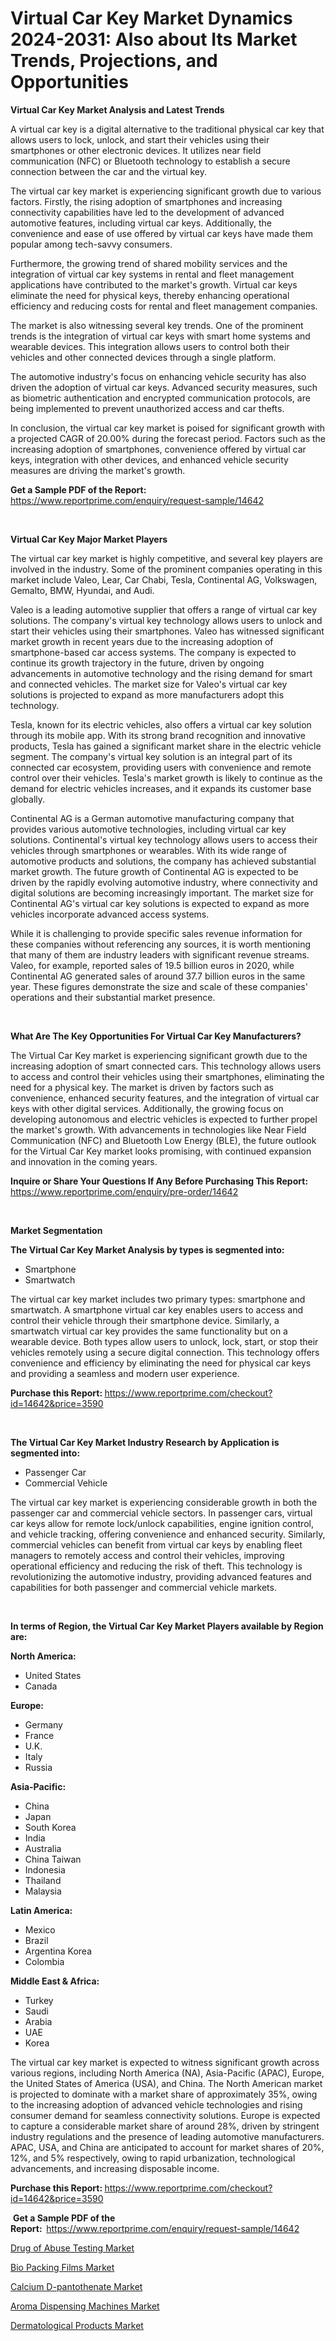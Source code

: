 <p><h1>Virtual Car Key Market Dynamics 2024-2031: Also about Its Market Trends, Projections, and Opportunities</h1></p><p><strong>Virtual Car Key Market Analysis and Latest Trends</strong></p>
<p><p>A virtual car key is a digital alternative to the traditional physical car key that allows users to lock, unlock, and start their vehicles using their smartphones or other electronic devices. It utilizes near field communication (NFC) or Bluetooth technology to establish a secure connection between the car and the virtual key.</p><p>The virtual car key market is experiencing significant growth due to various factors. Firstly, the rising adoption of smartphones and increasing connectivity capabilities have led to the development of advanced automotive features, including virtual car keys. Additionally, the convenience and ease of use offered by virtual car keys have made them popular among tech-savvy consumers.</p><p>Furthermore, the growing trend of shared mobility services and the integration of virtual car key systems in rental and fleet management applications have contributed to the market's growth. Virtual car keys eliminate the need for physical keys, thereby enhancing operational efficiency and reducing costs for rental and fleet management companies.</p><p>The market is also witnessing several key trends. One of the prominent trends is the integration of virtual car keys with smart home systems and wearable devices. This integration allows users to control both their vehicles and other connected devices through a single platform.</p><p>The automotive industry's focus on enhancing vehicle security has also driven the adoption of virtual car keys. Advanced security measures, such as biometric authentication and encrypted communication protocols, are being implemented to prevent unauthorized access and car thefts.</p><p>In conclusion, the virtual car key market is poised for significant growth with a projected CAGR of 20.00% during the forecast period. Factors such as the increasing adoption of smartphones, convenience offered by virtual car keys, integration with other devices, and enhanced vehicle security measures are driving the market's growth.</p></p>
<p><strong>Get a Sample PDF of the Report:&nbsp;</strong> <a href="https://www.reportprime.com/enquiry/request-sample/14642">https://www.reportprime.com/enquiry/request-sample/14642</a></p>
<p>&nbsp;</p>
<p><strong>Virtual Car Key Major Market Players</strong></p>
<p><p>The virtual car key market is highly competitive, and several key players are involved in the industry. Some of the prominent companies operating in this market include Valeo, Lear, Car Chabi, Tesla, Continental AG, Volkswagen, Gemalto, BMW, Hyundai, and Audi.</p><p>Valeo is a leading automotive supplier that offers a range of virtual car key solutions. The company's virtual key technology allows users to unlock and start their vehicles using their smartphones. Valeo has witnessed significant market growth in recent years due to the increasing adoption of smartphone-based car access systems. The company is expected to continue its growth trajectory in the future, driven by ongoing advancements in automotive technology and the rising demand for smart and connected vehicles. The market size for Valeo's virtual car key solutions is projected to expand as more manufacturers adopt this technology.</p><p>Tesla, known for its electric vehicles, also offers a virtual car key solution through its mobile app. With its strong brand recognition and innovative products, Tesla has gained a significant market share in the electric vehicle segment. The company's virtual key solution is an integral part of its connected car ecosystem, providing users with convenience and remote control over their vehicles. Tesla's market growth is likely to continue as the demand for electric vehicles increases, and it expands its customer base globally.</p><p>Continental AG is a German automotive manufacturing company that provides various automotive technologies, including virtual car key solutions. Continental's virtual key technology allows users to access their vehicles through smartphones or wearables. With its wide range of automotive products and solutions, the company has achieved substantial market growth. The future growth of Continental AG is expected to be driven by the rapidly evolving automotive industry, where connectivity and digital solutions are becoming increasingly important. The market size for Continental AG's virtual car key solutions is expected to expand as more vehicles incorporate advanced access systems.</p><p>While it is challenging to provide specific sales revenue information for these companies without referencing any sources, it is worth mentioning that many of them are industry leaders with significant revenue streams. Valeo, for example, reported sales of 19.5 billion euros in 2020, while Continental AG generated sales of around 37.7 billion euros in the same year. These figures demonstrate the size and scale of these companies' operations and their substantial market presence.</p></p>
<p>&nbsp;</p>
<p><strong>What Are The Key Opportunities For Virtual Car Key Manufacturers?</strong></p>
<p><p>The Virtual Car Key market is experiencing significant growth due to the increasing adoption of smart connected cars. This technology allows users to access and control their vehicles using their smartphones, eliminating the need for a physical key. The market is driven by factors such as convenience, enhanced security features, and the integration of virtual car keys with other digital services. Additionally, the growing focus on developing autonomous and electric vehicles is expected to further propel the market's growth. With advancements in technologies like Near Field Communication (NFC) and Bluetooth Low Energy (BLE), the future outlook for the Virtual Car Key market looks promising, with continued expansion and innovation in the coming years.</p></p>
<p><strong>Inquire or Share Your Questions If Any Before Purchasing This Report:</strong> <a href="https://www.reportprime.com/enquiry/pre-order/14642">https://www.reportprime.com/enquiry/pre-order/14642</a></p>
<p>&nbsp;</p>
<p><strong>Market Segmentation</strong></p>
<p><strong>The Virtual Car Key Market Analysis by types is segmented into:</strong></p>
<p><ul><li>Smartphone</li><li>Smartwatch</li></ul></p>
<p><p>The virtual car key market includes two primary types: smartphone and smartwatch. A smartphone virtual car key enables users to access and control their vehicle through their smartphone device. Similarly, a smartwatch virtual car key provides the same functionality but on a wearable device. Both types allow users to unlock, lock, start, or stop their vehicles remotely using a secure digital connection. This technology offers convenience and efficiency by eliminating the need for physical car keys and providing a seamless and modern user experience.</p></p>
<p><strong>Purchase this Report:&nbsp;</strong><a href="https://www.reportprime.com/checkout?id=14642&price=3590">https://www.reportprime.com/checkout?id=14642&price=3590</a></p>
<p>&nbsp;</p>
<p><strong>The Virtual Car Key Market Industry Research by Application is segmented into:</strong></p>
<p><ul><li>Passenger Car</li><li>Commercial Vehicle</li></ul></p>
<p><p>The virtual car key market is experiencing considerable growth in both the passenger car and commercial vehicle sectors. In passenger cars, virtual car keys allow for remote lock/unlock capabilities, engine ignition control, and vehicle tracking, offering convenience and enhanced security. Similarly, commercial vehicles can benefit from virtual car keys by enabling fleet managers to remotely access and control their vehicles, improving operational efficiency and reducing the risk of theft. This technology is revolutionizing the automotive industry, providing advanced features and capabilities for both passenger and commercial vehicle markets.</p></p>
<p>&nbsp;</p>
<p><strong>In terms of Region, the Virtual Car Key Market Players available by Region are:</strong></p>
<p>
    <p> <strong> North America: </strong>
        <ul>
            <li>United States</li>
            <li>Canada</li>
        </ul>
        </p> 
    <p> <strong> Europe: </strong>
        <ul>
            <li>Germany</li>
            <li>France</li>
            <li>U.K.</li>
            <li>Italy</li>
            <li>Russia</li>
        </ul>
        </p> 
    <p> <strong> Asia-Pacific: </strong>
        <ul>
            <li>China</li>
            <li>Japan</li>
            <li>South Korea</li>
            <li>India</li>
            <li>Australia</li>
            <li>China Taiwan</li>
            <li>Indonesia</li>
            <li>Thailand</li>
            <li>Malaysia</li>
        </ul>
        </p> 
    <p> <strong> Latin America: </strong>
        <ul>
            <li>Mexico</li>
            <li>Brazil</li>
            <li>Argentina Korea</li>
            <li>Colombia</li>
        </ul>
        </p> 
    <p> <strong> Middle East & Africa: </strong>
        <ul>
            <li>Turkey</li>
            <li>Saudi</li>
            <li>Arabia</li>
            <li>UAE</li>
            <li>Korea</li>
        </ul>
    </p>
    </p>
<p><p>The virtual car key market is expected to witness significant growth across various regions, including North America (NA), Asia-Pacific (APAC), Europe, the United States of America (USA), and China. The North American market is projected to dominate with a market share of approximately 35%, owing to the increasing adoption of advanced vehicle technologies and rising consumer demand for seamless connectivity solutions. Europe is expected to capture a considerable market share of around 28%, driven by stringent industry regulations and the presence of leading automotive manufacturers. APAC, USA, and China are anticipated to account for market shares of 20%, 12%, and 5% respectively, owing to rapid urbanization, technological advancements, and increasing disposable income.</p></p>
<p><strong>Purchase this Report: </strong><a href="https://www.reportprime.com/checkout?id=14642&price=3590">https://www.reportprime.com/checkout?id=14642&price=3590</a></p>
<p>&nbsp;<strong>Get a Sample PDF of the Report:&nbsp;&nbsp;</strong><a href="https://www.reportprime.com/enquiry/request-sample/14642">https://www.reportprime.com/enquiry/request-sample/14642</a></p>
<p><strong></strong></p>
<p><p><a href="https://medium.com/@jeanlopez1945/drug-of-abuse-testing-market-exploring-market-share-market-trends-and-future-growth-45e65b5f7022">Drug of Abuse Testing Market</a></p><p><a href="https://www.linkedin.com/pulse/bio-packing-films-market-size-examines-its-scope-primary-swvme?trackingId=OSqAv3wRQ3qiFjTIz98Tvw%3D%3D">Bio Packing Films Market</a></p><p><a href="https://www.linkedin.com/pulse/calcium-d-pantothenate-market-size-growing-forecasted-period-bjthe?trackingId=BX83wn97Tu2j%2B9O4Xs7aXg%3D%3D">Calcium D-pantothenate Market</a></p><p><a href="https://www.linkedin.com/pulse/aroma-dispensing-machines-market-research-report-reveals-latest-kbrve?trackingId=YNjN7EdiQQC5G1zmpL2W2g%3D%3D">Aroma Dispensing Machines Market</a></p><p><a href="https://medium.com/@jeanlopez1945/analyzing-dermatological-products-market-global-industry-perspective-and-forecast-2023-to-2030-c5f2a345bb17">Dermatological Products Market</a></p></p>